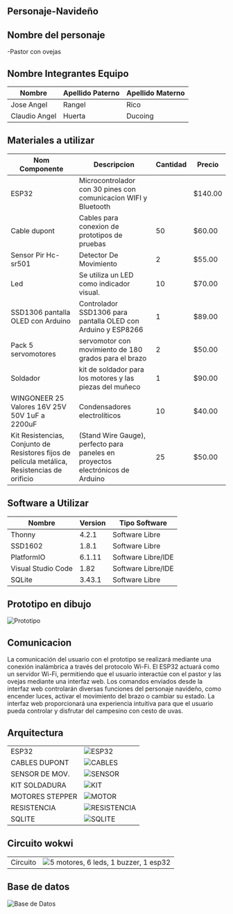 ## Personaje-Navideño


## Nombre del personaje 

-Pastor con ovejas

##  Nombre Integrantes Equipo

|Nombre | Apellido Paterno | Apellido Materno |
|-|-|-|
|Jose Angel|Rangel|Rico|
|Claudio Angel|Huerta|Ducoing|

## Materiales a utilizar


|Nom Componente | Descripcion | Cantidad| Precio|
|-|-|-|-|
|ESP32|Microcontrolador con 30 pines con comunicacion WIFI y Bluetooth||$140.00|
|Cable dupont|Cables para conexion de prototipos de pruebas|50|$60.00|
|Sensor Pir Hc-sr501|Detector De Movimiento|2|$55.00|
|Led|Se utiliza un LED como indicador visual.|10|$70.00|
|SSD1306 pantalla OLED con Arduino|Controlador SSD1306 para pantalla OLED con Arduino y ESP8266| 1 | $89.00|
|Pack 5 servomotores|servomotor con movimiento de 180 grados para el brazo|2|$50.00|
|Soldador|kit de soldador para los motores y las piezas del muñeco|1| $90.00|
|WINGONEER 25 Valores 16V 25V 50V 1uF a 2200uF | Condensadores electrolíticos | 10 | $40.00|
| Kit Resistencias, Conjunto de Resistores fijos de película metálica, Resistencias de orificio|  (Stand Wire Gauge), perfecto para paneles en proyectos electrónicos de Arduino| 25 | $50.00|





## Software a Utilizar
|Nombre|Version|Tipo Software|
|-|-|-|
|Thonny|4.2.1|Software Libre|
|SSD1602|1.8.1|Software Libre|
|PlatformIO|6.1.11|Software Libre/IDE|
|Visual Studio Code|1.82|Software Libre/IDE|
|SQLite|3.43.1|Software Libre|

## Prototipo en dibujo

![Prototipo](https://github.com/AngelRico12/Personaje/blob/main/WhatsApp%20Image%202023-11-08%20at%206.49.26%20PM.jpeg)


## Comunicacion
La comunicación del usuario con el prototipo se realizará mediante una conexión inalámbrica a través del protocolo Wi-Fi. El ESP32 actuará como un servidor Wi-Fi, permitiendo que el usuario interactúe con el pastor y las ovejas mediante una interfaz web. Los comandos enviados desde la interfaz web controlarán diversas funciones del personaje navideño, como encender luces, activar el movimiento del brazo o cambiar su estado. La interfaz web proporcionará una experiencia intuitiva para que el usuario pueda controlar y disfrutar del campesino con cesto de uvas.

## Arquitectura 
|||
|-|-|
ESP32|![ESP32](https://github.com/AngelRico12/Personaje/blob/main/ESP32.jpg)|
CABLES DUPONT|![CABLES](https://github.com/AngelRico12/Personaje/blob/main/CABLES.jpeg)|
SENSOR DE MOV.|![SENSOR](https://github.com/AngelRico12/Personaje/blob/main/SENSOR.jpeg)|
KIT SOLDADURA|![KIT](https://github.com/AngelRico12/Personaje/blob/main/kit%20solda.jpeg)|
MOTORES STEPPER|![MOTOR](https://github.com/AngelRico12/Personaje/blob/main/MOTORES.jpeg)|
RESISTENCIA|![RESISTENCIA](https://github.com/AngelRico12/Personaje/blob/main/resistencia.jpeg)|
SQLITE|![SQLITE](https://github.com/AngelRico12/Personaje/blob/main/SQLITE.jpeg)|



## Circuito wokwi
|||
|-|-|
Circuito|![5 motores, 6 leds, 1 buzzer, 1 esp32](https://github.com/AngelRico12/Personaje/blob/main/wokwi.jpeg)|



## Base de datos
![Base de Datos]()
